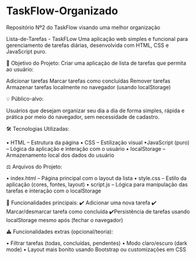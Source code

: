 # TaskFlow-Organizado
Repositório Nº2 do TaskFlow visando uma melhor organização 

Lista-de-Tarefas - TaskFLow Uma aplicação web simples e funcional para gerenciamento de tarefas diárias, desenvolvida com HTML, CSS e JavaScript puro.

🎯 Objetivo do Projeto: Criar uma aplicação de lista de tarefas que permita ao usuário:

Adicionar tarefas
Marcar tarefas como concluídas
Remover tarefas
Armazenar tarefas localmente no navegador (usando localStorage)

💡 Público-alvo:

Usuários que desejam organizar seu dia a dia de forma simples, rápida e prática por meio do navegador, sem necessidade de cadastro.

🛠️ Tecnologias Utilizadas:

• HTML – Estrutura da página
• CSS – Estilização visual
•JavaScript (puro) – Lógica da aplicação e interação com o usuário
• localStorage – Armazenamento local dos dados do usuário

⚖️ Arquivos do Projeto:

• index.html – Página principal com o layout da lista
• style.css – Estilo da aplicação (cores, fontes, layout)
• script.js – Lógica para manipulação das tarefas e interação com o localStorage

🌟 Funcionalidades principais: 
✔️ Adicionar uma nova tarefa 
✔️ Marcar/desmarcar tarefa como concluída 
✔️Persistência de tarefas usando localStorage mesmo após (fechar o navegador)

⚠️ Funcionalidades extras (opcional/teoria):

• Filtrar tarefas (todas, concluídas, pendentes)
• Modo claro/escuro (dark mode)
• Layout mais bonito usando Bootstrap ou customizações em CSS

